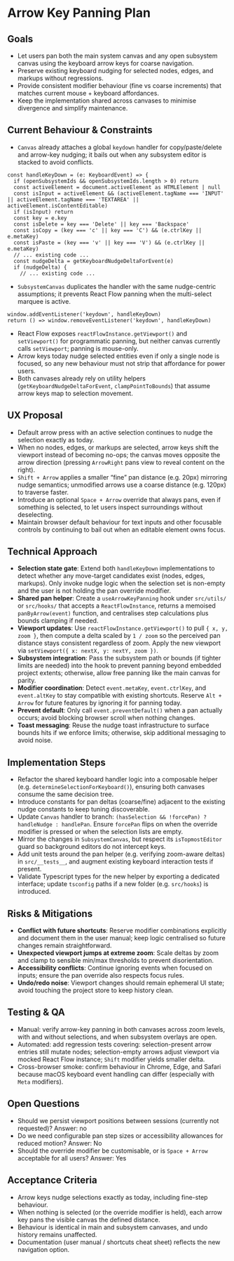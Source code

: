 # Arrow Key Panning Plan

## Goals
- Let users pan both the main system canvas and any open subsystem canvas using the keyboard arrow keys for coarse navigation.
- Preserve existing keyboard nudging for selected nodes, edges, and markups without regressions.
- Provide consistent modifier behaviour (fine vs coarse increments) that matches current mouse + keyboard affordances.
- Keep the implementation shared across canvases to minimise divergence and simplify maintenance.

## Current Behaviour & Constraints
- `Canvas` already attaches a global `keydown` handler for copy/paste/delete and arrow-key nudging; it bails out when any subsystem editor is stacked to avoid conflicts.

```2776:2813:src/components/Canvas.tsx
const handleKeyDown = (e: KeyboardEvent) => {
  if (openSubsystemIds && openSubsystemIds.length > 0) return
  const activeElement = document.activeElement as HTMLElement | null
  const isInput = activeElement && (activeElement.tagName === 'INPUT' || activeElement.tagName === 'TEXTAREA' || activeElement.isContentEditable)
  if (isInput) return
  const key = e.key
  const isDelete = key === 'Delete' || key === 'Backspace'
  const isCopy = (key === 'c' || key === 'C') && (e.ctrlKey || e.metaKey)
  const isPaste = (key === 'v' || key === 'V') && (e.ctrlKey || e.metaKey)
  // ... existing code ...
  const nudgeDelta = getKeyboardNudgeDeltaForEvent(e)
  if (nudgeDelta) {
    // ... existing code ...
```

- `SubsystemCanvas` duplicates the handler with the same nudge-centric assumptions; it prevents React Flow panning when the multi-select marquee is active.

```2045:2050:src/components/subsystem/SubsystemCanvas.tsx
window.addEventListener('keydown', handleKeyDown)
return () => window.removeEventListener('keydown', handleKeyDown)
```

- React Flow exposes `reactFlowInstance.getViewport()` and `setViewport()` for programmatic panning, but neither canvas currently calls `setViewport`; panning is mouse-only.
- Arrow keys today nudge selected entities even if only a single node is focused, so any new behaviour must not strip that affordance for power users.
- Both canvases already rely on utility helpers (`getKeyboardNudgeDeltaForEvent`, `clampPointToBounds`) that assume arrow keys map to selection movement.

## UX Proposal
- Default arrow press with an active selection continues to nudge the selection exactly as today.
- When no nodes, edges, or markups are selected, arrow keys shift the viewport instead of becoming no-ops; the canvas moves opposite the arrow direction (pressing `ArrowRight` pans view to reveal content on the right).
- `Shift + Arrow` applies a smaller “fine” pan distance (e.g. 20px) mirroring nudge semantics; unmodified arrows use a coarse distance (e.g. 120px) to traverse faster.
- Introduce an optional `Space + Arrow` override that always pans, even if something is selected, to let users inspect surroundings without deselecting.
- Maintain browser default behaviour for text inputs and other focusable controls by continuing to bail out when an editable element owns focus.

## Technical Approach
- **Selection state gate**: Extend both `handleKeyDown` implementations to detect whether any move-target candidates exist (nodes, edges, markups). Only invoke nudge logic when the selection set is non-empty and the user is not holding the pan override modifier.
- **Shared pan helper**: Create a `useArrowKeyPanning` hook under `src/utils/` or `src/hooks/` that accepts a `ReactFlowInstance`, returns a memoised `panByArrow(event)` function, and centralises step calculations plus bounds clamping if needed.
- **Viewport updates**: Use `reactFlowInstance.getViewport()` to pull `{ x, y, zoom }`, then compute a delta scaled by `1 / zoom` so the perceived pan distance stays consistent regardless of zoom. Apply the new viewport via `setViewport({ x: nextX, y: nextY, zoom })`.
- **Subsystem integration**: Pass the subsystem path or bounds (if tighter limits are needed) into the hook to prevent panning beyond embedded project extents; otherwise, allow free panning like the main canvas for parity.
- **Modifier coordination**: Detect `event.metaKey`, `event.ctrlKey`, and `event.altKey` to stay compatible with existing shortcuts. Reserve `Alt + Arrow` for future features by ignoring it for panning today.
- **Prevent default**: Only call `event.preventDefault()` when a pan actually occurs; avoid blocking browser scroll when nothing changes.
- **Toast messaging**: Reuse the nudge toast infrastructure to surface bounds hits if we enforce limits; otherwise, skip additional messaging to avoid noise.

## Implementation Steps
- Refactor the shared keyboard handler logic into a composable helper (e.g. `determineSelectionForKeyboard()`), ensuring both canvases consume the same decision tree.
- Introduce constants for pan deltas (coarse/fine) adjacent to the existing nudge constants to keep tuning discoverable.
- Update `Canvas` handler to branch: `(hasSelection && !forcePan) ? handleNudge : handlePan`. Ensure `forcePan` flips on when the override modifier is pressed or when the selection lists are empty.
- Mirror the changes in `SubsystemCanvas`, but respect its `isTopmostEditor` guard so background editors do not intercept keys.
- Add unit tests around the pan helper (e.g. verifying zoom-aware deltas) in `src/__tests__`, and augment existing keyboard interaction tests if present.
- Validate Typescript types for the new helper by exporting a dedicated interface; update `tsconfig` paths if a new folder (e.g. `src/hooks`) is introduced.

## Risks & Mitigations
- **Conflict with future shortcuts**: Reserve modifier combinations explicitly and document them in the user manual; keep logic centralised so future changes remain straightforward.
- **Unexpected viewport jumps at extreme zoom**: Scale deltas by zoom and clamp to sensible min/max thresholds to prevent disorientation.
- **Accessibility conflicts**: Continue ignoring events when focused on inputs; ensure the pan override also respects focus rules.
- **Undo/redo noise**: Viewport changes should remain ephemeral UI state; avoid touching the project store to keep history clean.

## Testing & QA
- Manual: verify arrow-key panning in both canvases across zoom levels, with and without selections, and when subsystem overlays are open.
- Automated: add regression tests covering: selection-present arrow entries still mutate nodes; selection-empty arrows adjust viewport via mocked React Flow instance; `Shift` modifier yields smaller delta.
- Cross-browser smoke: confirm behaviour in Chrome, Edge, and Safari because macOS keyboard event handling can differ (especially with `Meta` modifiers).

## Open Questions
- Should we persist viewport positions between sessions (currently not requested)? Answer: no
- Do we need configurable pan step sizes or accessibility allowances for reduced motion? Answer: No
- Should the override modifier be customisable, or is `Space + Arrow` acceptable for all users? Answer: Yes

## Acceptance Criteria
- Arrow keys nudge selections exactly as today, including fine-step behaviour.
- When nothing is selected (or the override modifier is held), each arrow key pans the visible canvas the defined distance.
- Behaviour is identical in main and subsystem canvases, and undo history remains unaffected.
- Documentation (user manual / shortcuts cheat sheet) reflects the new navigation option.


